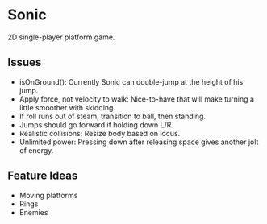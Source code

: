 # Sonic
2D single-player platform game.

## Issues
* isOnGround(): Currently Sonic can double-jump at the height of his jump.
* Apply force, not velocity to walk: Nice-to-have that will make turning a little smoother with skidding.
* If roll runs out of steam, transition to ball, then standing.
* Jumps should go forward if holding down L/R.
* Realistic collisions: Resize body based on locus.
* Unlimited power: Pressing down after releasing space gives another jolt of energy.

## Feature Ideas
* Moving platforms
* Rings
* Enemies